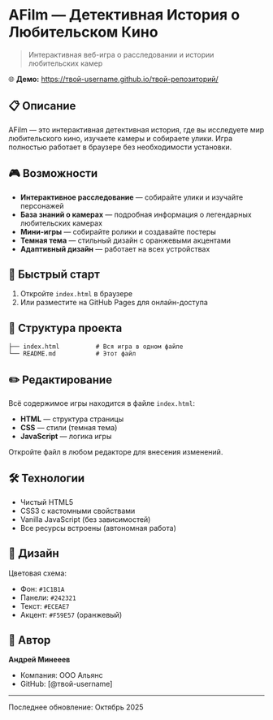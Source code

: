 # AFilm — Детективная История о Любительском Кино

> Интерактивная веб-игра о расследовании и истории любительских камер

🌐 **Демо:** https://твой-username.github.io/твой-репозиторий/

## 📋 Описание

AFilm — это интерактивная детективная история, где вы исследуете мир любительского кино, изучаете камеры и собираете улики. Игра полностью работает в браузере без необходимости установки.

## 🎮 Возможности

- **Интерактивное расследование** — собирайте улики и изучайте персонажей
- **База знаний о камерах** — подробная информация о легендарных любительских камерах
- **Мини-игры** — собирайте ролики и создавайте постеры
- **Темная тема** — стильный дизайн с оранжевыми акцентами
- **Адаптивный дизайн** — работает на всех устройствах

## 🚀 Быстрый старт

1. Откройте `index.html` в браузере
2. Или разместите на GitHub Pages для онлайн-доступа

## 📁 Структура проекта

```
├── index.html          # Вся игра в одном файле
└── README.md           # Этот файл
```

## ✏️ Редактирование

Всё содержимое игры находится в файле `index.html`:
- **HTML** — структура страницы
- **CSS** — стили (темная тема)
- **JavaScript** — логика игры

Откройте файл в любом редакторе для внесения изменений.

## 🛠 Технологии

- Чистый HTML5
- CSS3 с кастомными свойствами
- Vanilla JavaScript (без зависимостей)
- Все ресурсы встроены (автономная работа)

## 🎨 Дизайн

Цветовая схема:
- Фон: `#1C1B1A`
- Панели: `#242321`
- Текст: `#ECEAE7`
- Акцент: `#F59E57` (оранжевый)

## 👤 Автор

**Андрей Минееев**
- Компания: ООО Альянс
- GitHub: [@твой-username]

---

Последнее обновление: Октябрь 2025
